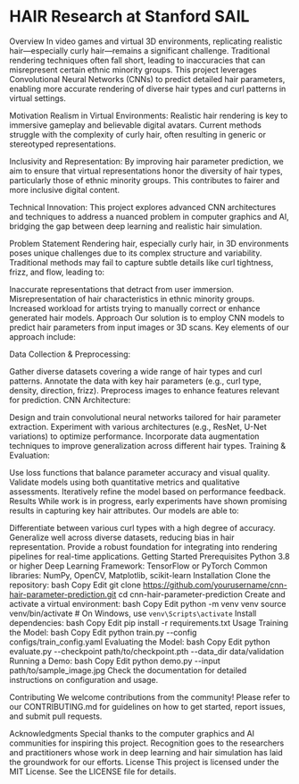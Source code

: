 # HAIR Research at Stanford SAIL

Overview
In video games and virtual 3D environments, replicating realistic hair—especially curly hair—remains a significant challenge. Traditional rendering techniques often fall short, leading to inaccuracies that can misrepresent certain ethnic minority groups. This project leverages Convolutional Neural Networks (CNNs) to predict detailed hair parameters, enabling more accurate rendering of diverse hair types and curl patterns in virtual settings.

Motivation
Realism in Virtual Environments:
Realistic hair rendering is key to immersive gameplay and believable digital avatars. Current methods struggle with the complexity of curly hair, often resulting in generic or stereotyped representations.

Inclusivity and Representation:
By improving hair parameter prediction, we aim to ensure that virtual representations honor the diversity of hair types, particularly those of ethnic minority groups. This contributes to fairer and more inclusive digital content.

Technical Innovation:
This project explores advanced CNN architectures and techniques to address a nuanced problem in computer graphics and AI, bridging the gap between deep learning and realistic hair simulation.

Problem Statement
Rendering hair, especially curly hair, in 3D environments poses unique challenges due to its complex structure and variability. Traditional methods may fail to capture subtle details like curl tightness, frizz, and flow, leading to:

Inaccurate representations that detract from user immersion.
Misrepresentation of hair characteristics in ethnic minority groups.
Increased workload for artists trying to manually correct or enhance generated hair models.
Approach
Our solution is to employ CNN models to predict hair parameters from input images or 3D scans. Key elements of our approach include:

Data Collection & Preprocessing:

Gather diverse datasets covering a wide range of hair types and curl patterns.
Annotate the data with key hair parameters (e.g., curl type, density, direction, frizz).
Preprocess images to enhance features relevant for prediction.
CNN Architecture:

Design and train convolutional neural networks tailored for hair parameter extraction.
Experiment with various architectures (e.g., ResNet, U-Net variations) to optimize performance.
Incorporate data augmentation techniques to improve generalization across different hair types.
Training & Evaluation:

Use loss functions that balance parameter accuracy and visual quality.
Validate models using both quantitative metrics and qualitative assessments.
Iteratively refine the model based on performance feedback.
Results
While work is in progress, early experiments have shown promising results in capturing key hair attributes. Our models are able to:

Differentiate between various curl types with a high degree of accuracy.
Generalize well across diverse datasets, reducing bias in hair representation.
Provide a robust foundation for integrating into rendering pipelines for real-time applications.
Getting Started
Prerequisites
Python 3.8 or higher
Deep Learning Framework: TensorFlow or PyTorch
Common libraries: NumPy, OpenCV, Matplotlib, scikit-learn
Installation
Clone the repository:
bash
Copy
Edit
git clone https://github.com/yourusername/cnn-hair-parameter-prediction.git
cd cnn-hair-parameter-prediction
Create and activate a virtual environment:
bash
Copy
Edit
python -m venv venv
source venv/bin/activate  # On Windows, use `venv\Scripts\activate`
Install dependencies:
bash
Copy
Edit
pip install -r requirements.txt
Usage
Training the Model:
bash
Copy
Edit
python train.py --config configs/train_config.yaml
Evaluating the Model:
bash
Copy
Edit
python evaluate.py --checkpoint path/to/checkpoint.pth --data_dir data/validation
Running a Demo:
bash
Copy
Edit
python demo.py --input path/to/sample_image.jpg
Check the documentation for detailed instructions on configuration and usage.

Contributing
We welcome contributions from the community! Please refer to our CONTRIBUTING.md for guidelines on how to get started, report issues, and submit pull requests.

Acknowledgments
Special thanks to the computer graphics and AI communities for inspiring this project.
Recognition goes to the researchers and practitioners whose work in deep learning and hair simulation has laid the groundwork for our efforts.
License
This project is licensed under the MIT License. See the LICENSE file for details.

